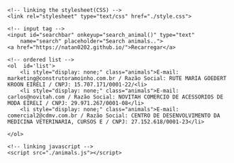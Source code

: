 <!DOCTYPE html>
<html>
      <style>
           #searchbar{
     margin-left: 15%;
     padding:15px;
     border-radius: 10px;
   }
 
   input[type=text] {
      width: 30%;
      -webkit-transition: width 0.15s ease-in-out;
      transition: width 0.15s ease-in-out;
   }
 
   /* When the input field gets focus,
        change its width to 100% */
   input[type=text]:focus {
     width: 70%;
   }
 
  #list{
    font-size:  1.5em;
    margin-left: 90px;
   }
 
.animals{
   display: list-item;    
  } 
      </style>
<head>
    <title>
        Creating Search Bar using HTML
        CSS and Javascript
    </title>
      
    <!-- linking the stylesheet(CSS) -->
    <link rel="stylesheet" type="text/css" href="./style.css">
</head>
  
<body>
      
    <!-- input tag -->
    <input id="searchbar" onkeyup="search_animal()" type="text"
        name="search" placeholder="Search animals..">
    <a href="https://natan0202.github.io/">Recarregar</a>
      
    <!-- ordered list -->
    <ol  id='list'>
        <li style="display: none;" class="animals">E-mail: marketing@construtoramoinho.com.br / Razão Social: RUTE MARIA GOEDERT KROON EIRELI / CNPJ: 15.707.171/0001-22/<li>
        <li style="display: none;" class="animals">E-mail: carlos@novitah.com / Razão Social: NOVITAH COMERCIO DE ACESSORIOS DE MODA EIRELI / CNPJ: 29.971.267/0001-08</li>
        <li style="display: none;" class="animals">E-mail: comercial2@cdmv.com.br / Razão Social: CENTRO DE DESENVOLVIMENTO DA MEDICINA VETERINARIA, CURSOS E / CNPJ: 27.152.618/0001-23</li>
        
    </ol>
      
    <!-- linking javascript -->
    <script src="./animals.js"></script>
</body>
  
</html>
<script>
    // JavaScript code
function search_animal() {
    let input = document.getElementById('searchbar').value
    input=input.toLowerCase();
    let x = document.getElementsByClassName('animals');
      
    for (i = 0; i < x.length; i++) { 
        if (!x[i].innerHTML.toLowerCase().includes(input)) {
            x[i].style.display="none";
        }
        else {
            x[i].style.display="list-item";                 
        }
    }
}
</script>
